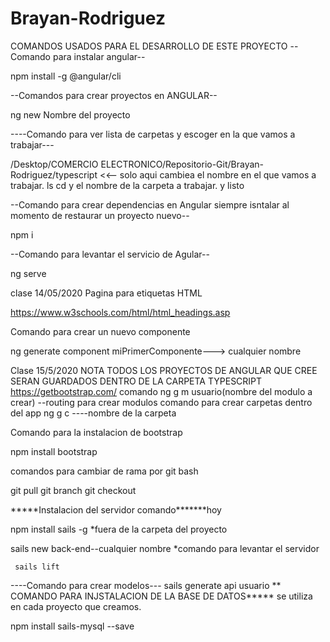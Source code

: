 # Brayan-Rodriguez
COMANDOS USADOS PARA EL DESARROLLO DE ESTE PROYECTO --Comando para instalar angular--

npm install -g @angular/cli

--Comandos para crear proyectos en ANGULAR--

ng new Nombre del proyecto

----Comando para ver lista de carpetas y escoger en la que vamos a trabajar---

/Desktop/COMERCIO ELECTRONICO/Repositorio-Git/Brayan-Rodriguez/typescript <<-- solo aqui cambiea el nombre en el que vamos a trabajar.
ls
cd y el nombre de la carpeta a trabajar. y listo

--Comando para crear dependencias en Angular siempre isntalar al momento de restaurar un proyecto nuevo--

npm i

--Comando para levantar el servicio de Agular--

ng serve

clase 14/05/2020
Pagina para etiquetas HTML

https://www.w3schools.com/html/html_headings.asp

Comando para crear un nuevo componente

ng generate component miPrimerComponente---> cualquier nombre

Clase 15/5/2020
NOTA TODOS LOS PROYECTOS DE ANGULAR QUE CREE SERAN GUARDADOS DENTRO DE LA CARPETA TYPESCRIPT
https://getbootstrap.com/
comando ng g m usuario(nombre del modulo a crear) --routing para crear modulos
comando para crear carpetas dentro del app ng g c ----nombre de la carpeta

Comando para la instalacion de bootstrap

npm install bootstrap

comandos para cambiar de rama por git bash

git pull git branch git checkout

*****Instalacion del servidor comando*******hoy

npm install sails -g
*fuera de la carpeta del proyecto

sails new back-end--cualquier nombre
*comando para levantar el servidor

     sails lift
----Comando para crear modelos---
sails generate api usuario
** COMANDO PARA INJSTALACION DE LA BASE DE DATOS***** se utiliza en cada proyecto que creamos.

npm install sails-mysql --save
